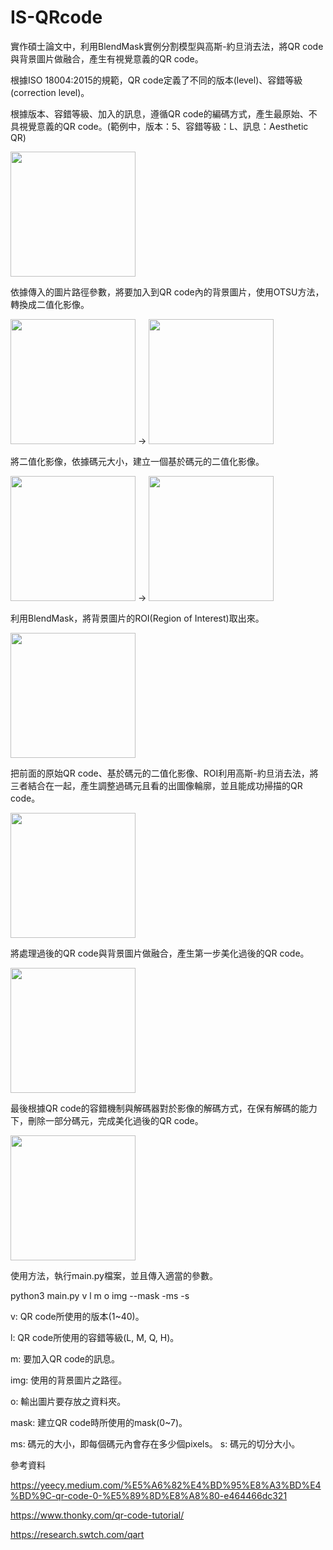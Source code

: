 # IS-QRcode
實作碩士論文中，利用BlendMask實例分割模型與高斯-約旦消去法，將QR code與背景圖片做融合，產生有視覺意義的QR code。

根據ISO 18004:2015的規範，QR code定義了不同的版本(level)、容錯等級(correction level)。

根據版本、容錯等級、加入的訊息，遵循QR code的編碼方式，產生最原始、不具視覺意義的QR code。(範例中，版本：5、容錯等級：L、訊息：Aesthetic QR)

<img src="https://github.com/steven520610/IS-QRcode/assets/49943356/165aee33-0df0-4547-b7a4-66c405ae0bf1" width="200px">

依據傳入的圖片路徑參數，將要加入到QR code內的背景圖片，使用OTSU方法，轉換成二值化影像。

<img src="https://github.com/steven520610/IS-QRcode/assets/49943356/e64ab43f-d90f-454d-99ac-d146d7539068" width="200px"> ->
<img src="https://github.com/steven520610/IS-QRcode/assets/49943356/5cd620f9-3cb7-4353-8579-61ce3b8f8671" width="200px"> 

將二值化影像，依據碼元大小，建立一個基於碼元的二值化影像。

<img src="https://github.com/steven520610/IS-QRcode/assets/49943356/5cd620f9-3cb7-4353-8579-61ce3b8f8671" width="200px"> ->
<img src="https://github.com/steven520610/IS-QRcode/assets/49943356/d135aa94-ca25-4d32-9a0a-ad756a8ab504" width="200px">

利用BlendMask，將背景圖片的ROI(Region of Interest)取出來。

<img src="https://github.com/steven520610/IS-QRcode/assets/49943356/3685f66b-6817-41d1-a9b4-671b9424aca1" width="200px">

把前面的原始QR code、基於碼元的二值化影像、ROI利用高斯-約旦消去法，將三者結合在一起，產生調整過碼元且看的出圖像輪廓，並且能成功掃描的QR code。

<img src="https://github.com/steven520610/IS-QRcode/assets/49943356/6ad565d9-dfc3-4ec9-8115-47e4fcfb52a4" width="200px">

將處理過後的QR code與背景圖片做融合，產生第一步美化過後的QR code。

<img src="https://github.com/steven520610/IS-QRcode/assets/49943356/bd0383ef-db3a-4f54-a3e0-ac398c3067b4" width="200px">

最後根據QR code的容錯機制與解碼器對於影像的解碼方式，在保有解碼的能力下，刪除一部分碼元，完成美化過後的QR code。

<img src="https://github.com/steven520610/IS-QRcode/assets/49943356/65d13340-4650-43c4-a763-b83e67666b8a" width="200px">

使用方法，執行main.py檔案，並且傳入適當的參數。

python3 main.py v l m o img --mask -ms -s

v: QR code所使用的版本(1~40)。

l: QR code所使用的容錯等級(L, M, Q, H)。

m: 要加入QR code的訊息。

img: 使用的背景圖片之路徑。

o: 輸出圖片要存放之資料夾。

mask: 建立QR code時所使用的mask(0~7)。

ms: 碼元的大小，即每個碼元內會存在多少個pixels。
s: 碼元的切分大小。

參考資料

https://yeecy.medium.com/%E5%A6%82%E4%BD%95%E8%A3%BD%E4%BD%9C-qr-code-0-%E5%89%8D%E8%A8%80-e464466dc321

https://www.thonky.com/qr-code-tutorial/

https://research.swtch.com/qart
